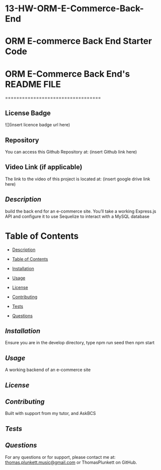 # 13-HW-ORM-E-Commerce-Back-End
# ORM E-commerce Back End Starter Code
# ORM E-Commerce Back End's README FILE
==================================

## License Badge
![](insert licence badge url here)

## Repository
You can access this Github Repository at: (insert Github link here)

## Video Link (if applicable)
The link to the video of this project is located at: (insert google drive link here)

## *Description*
build the back end for an e-commerce site. You’ll take a working Express.js API and configure it to use Sequelize to interact with a MySQL database

# Table of Contents
* [Description](#description)
+ [Table of Contents](#table-of-contents)
- [Installation](#installation)
* [Usage](#usage)
+ [License](#license)
- [Contributing](#contributing)
* [Tests](#tests)
+ [Questions](#questions)

## *Installation*
Ensure you are in the develop directory, type npm run seed then npm start

## *Usage*
A working backend of an e-commerce site

## *License*


## *Contributing*
Built with support from my tutor, and AskBCS

## *Tests*


## *Questions*
For any questions or for support, please contact me at: thomas.plunkett.music@gmail.com or ThomasPlunkett on GitHub.
